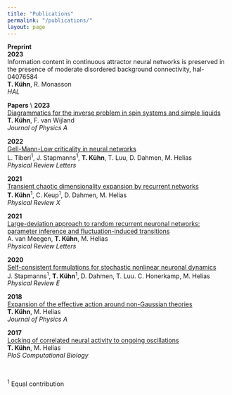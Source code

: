 ```yaml
---
title: "Publications"
permalink: "/publications/"
layout: page
---
```



**Preprint** \
**2023** \
Information content in continuous attractor neural networks is preserved
in the presence of moderate disordered background connectivity, hal-04076584 \
**T. Kühn**, R. Monasson \
_HAL_

**Papers** \ 
**2023** \
[Diagrammatics for the inverse problem in spin systems and simple liquids](https://iopscience.iop.org/article/10.1088/1751-8121/acb7b4/meta) \
**T. Kühn**, F. van Wijland \
_Journal of Physics A_ 


**2022** \
[Gell-Mann-Low criticality in neural networks](https://journals.aps.org/prl/abstract/10.1103/PhysRevLett.128.168301) \
L. Tiberi<sup>1</sup>, J. Stapmanns<sup>1</sup>, **T. Kühn**, T. Luu, D. Dahmen, M. Helias \
_Physical Review Letters_ 


**2021** \
[Transient chaotic dimensionality expansion by recurrent networks](https://journals.aps.org/prx/abstract/10.1103/PhysRevX.11.021064) \
 **T. Kühn**<sup>1</sup>, C. Keup<sup>1</sup>, D. Dahmen, M. Helias \
_Physical Review X_

**2021** \
[Large-deviation approach to random recurrent neuronal networks: parameter inference and fluctuation-induced transitions](https://journals.aps.org/prl/abstract/10.1103/PhysRevLett.127.158302) \
A. van Meegen, **T. Kühn**, M. Helias \
_Physical Review Letters_


**2020** \
[Self-consistent formulations for stochastic nonlinear neuronal dynamics](https://journals.aps.org/pre/abstract/10.1103/PhysRevE.101.042124) \
J. Stapmanns<sup>1</sup>,  **T. Kühn**<sup>1</sup>, D. Dahmen, T. Luu. C. Honerkamp, M. Helias \
_Physical Review E_ 


**2018** \
[Expansion of the effective action around non-Gaussian theories](https://iopscience.iop.org/article/10.1088/1751-8121/aad52e/meta) \
 **T. Kühn**, M. Helias \
_Journal of Physics A_


**2017** \
[Locking of correlated neural activity to ongoing oscillations](https://doi.org/10.1371/journal.pcbi.1005534) \
**T. Kühn**, M. Helias \
_PloS Computational Biology_

<br />

<sup>1</sup> Equal contribution



